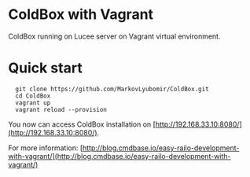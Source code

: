 # ColdBox with Vagrant

ColdBox running on Lucee server on Vagrant virtual environment.

# Quick start

  ```
    git clone https://github.com/MarkovLyubomir/ColdBox.git
    cd ColdBox
    vagrant up
    vagrant reload --provision
  ```

You now can access ColdBox installation on [http://192.168.33.10:8080/](http://192.168.33.10:8080/).

For more information: [http://blog.cmdbase.io/easy-railo-development-with-vagrant/](http://blog.cmdbase.io/easy-railo-development-with-vagrant/)
